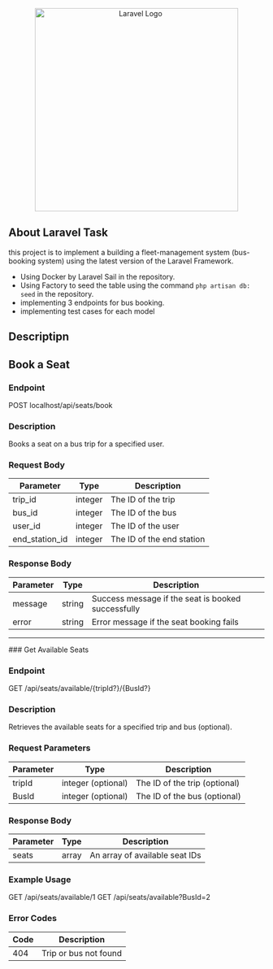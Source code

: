 <p align="center"><a href="https://laravel.com" target="_blank"><img src="https://raw.githubusercontent.com/laravel/art/master/logo-lockup/5%20SVG/2%20CMYK/1%20Full%20Color/laravel-logolockup-cmyk-red.svg" width="400" alt="Laravel Logo"></a></p>



## About Laravel Task 

 this project is to implement a building a fleet-management system (bus-booking system) using the latest version of the Laravel Framework.

- Using Docker by Laravel Sail  in the repository.
- Using Factory to seed the table using the command `php artisan db: seed`  in the repository.
- implementing 3 endpoints for bus booking.
- implementing test cases for each model 





## Descriptipn 

## Book a Seat

### Endpoint
POST localhost/api/seats/book

### Description

Books a seat on a bus trip for a specified user.

### Request Body

| Parameter | Type | Description |
|---|---|---|
| trip_id | integer | The ID of the trip |
| bus_id | integer | The ID of the bus |
| user_id | integer | The ID of the user |
| end_station_id | integer | The ID of the end station |

### Response Body

| Parameter | Type | Description |
|---|---|---|
| message | string | Success message if the seat is booked successfully |
| error | string | Error message if the seat booking fails |

<hr/>
### Get Available Seats

### Endpoint
GET /api/seats/available/{tripId?}/{BusId?}



### Description

Retrieves the available seats for a specified trip and bus (optional).

### Request Parameters

| Parameter | Type | Description |
|---|---|---|
| tripId | integer (optional) | The ID of the trip (optional) |
| BusId | integer (optional) | The ID of the bus (optional) |

### Response Body

| Parameter | Type | Description |
|---|---|---|
| seats | array | An array of available seat IDs |

### Example Usage

GET /api/seats/available/1
GET /api/seats/available?BusId=2


### Error Codes

| Code | Description |
|---|---|
| 404 | Trip or bus not found |
